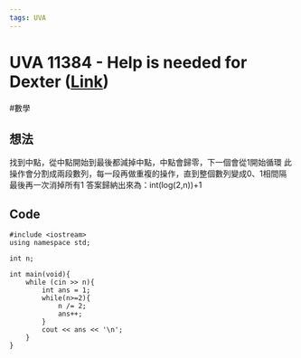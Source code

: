 ```yaml
---
tags: UVA
---
```


# UVA 11384 - Help is needed for Dexter ([Link](https://onlinejudge.org/external/113/11384.pdf))
#數學

## 想法
找到中點，從中點開始到最後都減掉中點，中點會歸零，下一個會從1開始循環
此操作會分割成兩段數列，每一段再做重複的操作，直到整個數列變成0、1相間隔
最後再一次消掉所有1
答案歸納出來為：int(log(2,n))+1

## Code
```c=
#include <iostream>
using namespace std;

int n;

int main(void){
    while (cin >> n){
        int ans = 1;
        while(n>=2){
            n /= 2;
            ans++;
        }
        cout << ans << '\n';
    }
}
```
